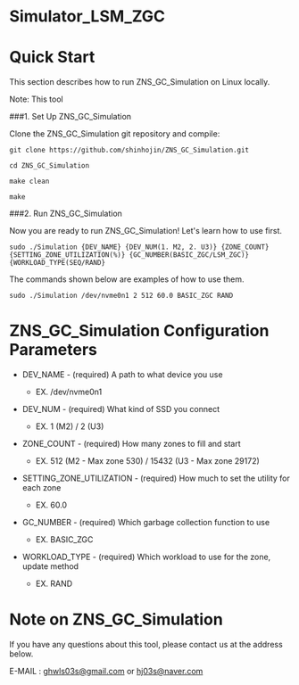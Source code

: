 # Simulator_LSM_ZGC

Quick Start
============

This section describes how to run ZNS_GC_Simulation on Linux locally.

Note: This tool 

###1. Set Up ZNS_GC_Simulation

Clone the ZNS_GC_Simulation git repository and compile:

    git clone https://github.com/shinhojin/ZNS_GC_Simulation.git

    cd ZNS_GC_Simulation

    make clean

    make

###2. Run ZNS_GC_Simulation

Now you are ready to run ZNS_GC_Simulation! Let's learn how to use first.


    sudo ./Simulation {DEV_NAME} {DEV_NUM(1. M2, 2. U3)} {ZONE_COUNT} {SETTING_ZONE_UTILIZATION(%)} {GC_NUMBER(BASIC_ZGC/LSM_ZGC)} {WORKLOAD_TYPE(SEQ/RAND}

The commands shown below are examples of how to use them.

    sudo ./Simulation /dev/nvme0n1 2 512 60.0 BASIC_ZGC RAND


ZNS_GC_Simulation Configuration Parameters
==========================================

+ DEV_NAME - (required) A path to what device you use
    - EX. /dev/nvme0n1

+ DEV_NUM - (required) What kind of SSD you connect
    - EX. 1 (M2) / 2 (U3)

+ ZONE_COUNT - (required) How many zones to fill and start
    - EX. 512 (M2 - Max zone 530) / 15432 (U3 - Max zone 29172)

+ SETTING_ZONE_UTILIZATION - (required) How much to set the utility for each zone
    - EX. 60.0

+ GC_NUMBER - (required) Which garbage collection function to use
    - EX. BASIC_ZGC

+ WORKLOAD_TYPE - (required) Which workload to use for the zone, update method
    - EX. RAND

Note on ZNS_GC_Simulation
=========================

If you have any questions about this tool, please contact us at the address below.

E-MAIL : ghwls03s@gmail.com or hj03s@naver.com
